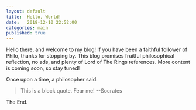 ```yaml
---
layout: default
title:  Hello, World!
date:   2018-12-10 22:52:00
categories: main
published: true
---
```


Hello there, and welcome to my blog! If you have been a faithful follower of Philo, thanks for stopping by. This blog promises fruitful philosophical reflection, no ads, and plenty of Lord of The Rings references. More content is coming soon, so stay tuned!

Once upon a time, a philosopher said:

> This is a block quote. Fear me! --Socrates

The End.

